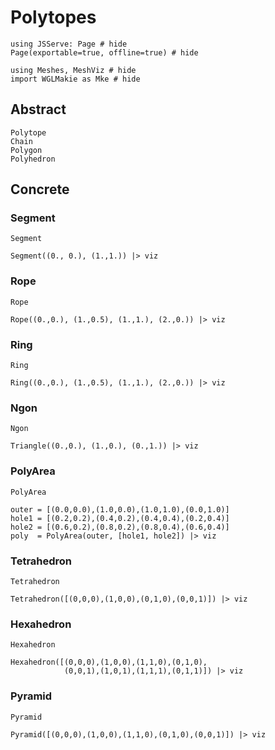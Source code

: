 # Polytopes

```@example polytopes
using JSServe: Page # hide
Page(exportable=true, offline=true) # hide
```

```@example polytopes
using Meshes, MeshViz # hide
import WGLMakie as Mke # hide
```

## Abstract

```@docs
Polytope
Chain
Polygon
Polyhedron
```

## Concrete

### Segment

```@docs
Segment
```

```@example polytopes
Segment((0., 0.), (1.,1.)) |> viz
```

### Rope

```@docs
Rope
```

```@example polytopes
Rope((0.,0.), (1.,0.5), (1.,1.), (2.,0.)) |> viz
```

### Ring

```@docs
Ring
```

```@example polytopes
Ring((0.,0.), (1.,0.5), (1.,1.), (2.,0.)) |> viz
```

### Ngon

```@docs
Ngon
```

```@example polytopes
Triangle((0.,0.), (1.,0.), (0.,1.)) |> viz
```

### PolyArea

```@docs
PolyArea
```

```@example polytopes
outer = [(0.0,0.0),(1.0,0.0),(1.0,1.0),(0.0,1.0)]
hole1 = [(0.2,0.2),(0.4,0.2),(0.4,0.4),(0.2,0.4)]
hole2 = [(0.6,0.2),(0.8,0.2),(0.8,0.4),(0.6,0.4)]
poly  = PolyArea(outer, [hole1, hole2]) |> viz
```

### Tetrahedron

```@docs
Tetrahedron
```

```@example polytopes
Tetrahedron([(0,0,0),(1,0,0),(0,1,0),(0,0,1)]) |> viz
```

### Hexahedron

```@docs
Hexahedron
```

```@example polytopes
Hexahedron([(0,0,0),(1,0,0),(1,1,0),(0,1,0),
            (0,0,1),(1,0,1),(1,1,1),(0,1,1)]) |> viz
```

### Pyramid

```@docs
Pyramid
```

```@example polytopes
Pyramid([(0,0,0),(1,0,0),(1,1,0),(0,1,0),(0,0,1)]) |> viz
```
